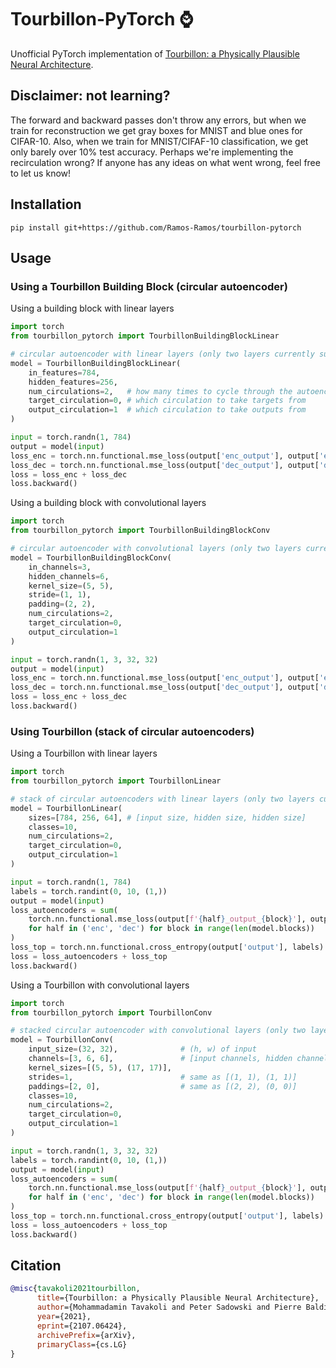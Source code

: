 # Tourbillon-PyTorch ⌚

Unofficial PyTorch implementation of [Tourbillon: a Physically Plausible Neural Architecture](https://arxiv.org/abs/2107.06424).

## Disclaimer: not learning?

The forward and backward passes don't throw any errors, but when we train for reconstruction we get gray boxes for MNIST and blue ones for CIFAR-10. Also, when we train for MNIST/CIFAF-10 classification, we get only barely over 10% test accuracy. Perhaps we're implementing the recirculation wrong? If anyone has any ideas on what went wrong, feel free to let us know!

## Installation

```
pip install git+https://github.com/Ramos-Ramos/tourbillon-pytorch
```

## Usage

### Using a Tourbillon Building Block (circular autoencoder)

Using a building block with linear layers

```python
import torch
from tourbillon_pytorch import TourbillonBuildingBlockLinear

# circular autoencoder with linear layers (only two layers currently supported)
model = TourbillonBuildingBlockLinear(
    in_features=784,
    hidden_features=256,
    num_circulations=2,   # how many times to cycle through the autoencoder
    target_circulation=0, # which circulation to take targets from
    output_circulation=1  # which circulation to take outputs from
)

input = torch.randn(1, 784)
output = model(input)
loss_enc = torch.nn.functional.mse_loss(output['enc_output'], output['enc_target'])
loss_dec = torch.nn.functional.mse_loss(output['dec_output'], output['dec_target'])
loss = loss_enc + loss_dec
loss.backward()
```

Using a building block with convolutional layers

```python
import torch
from tourbillon_pytorch import TourbillonBuildingBlockConv

# circular autoencoder with convolutional layers (only two layers currently supported)
model = TourbillonBuildingBlockConv(
    in_channels=3,
    hidden_channels=6,
    kernel_size=(5, 5),
    stride=(1, 1),
    padding=(2, 2),
    num_circulations=2,
    target_circulation=0,
    output_circulation=1
)

input = torch.randn(1, 3, 32, 32)
output = model(input)
loss_enc = torch.nn.functional.mse_loss(output['enc_output'], output['enc_target'])
loss_dec = torch.nn.functional.mse_loss(output['dec_output'], output['dec_target'])
loss = loss_enc + loss_dec
loss.backward()
```

### Using Tourbillon (stack of circular autoencoders)

Using a Tourbillon with linear layers

```python
import torch
from tourbillon_pytorch import TourbillonLinear

# stack of circular autoencoders with linear layers (only two layers currently supported)
model = TourbillonLinear(
    sizes=[784, 256, 64], # [input size, hidden size, hidden size]
    classes=10,
    num_circulations=2,
    target_circulation=0,
    output_circulation=1
)

input = torch.randn(1, 784)
labels = torch.randint(0, 10, (1,))
output = model(input)
loss_autoencoders = sum(
    torch.nn.functional.mse_loss(output[f'{half}_output_{block}'], output[f'{half}_target_{block}'])
    for half in ('enc', 'dec') for block in range(len(model.blocks))
)
loss_top = torch.nn.functional.cross_entropy(output['output'], labels)
loss = loss_autoencoders + loss_top
loss.backward()
```
Using a Tourbillon with convolutional layers

```python
import torch
from tourbillon_pytorch import TourbillonConv

# stacked circular autoencoder with convolutional layers (only two layers currently supported)
model = TourbillonConv(
    input_size=(32, 32),              # (h, w) of input
    channels=[3, 6, 6],               # [input channels, hidden channels, hidden channels]
    kernel_sizes=[(5, 5), (17, 17)],
    strides=1,                        # same as [(1, 1), (1, 1)]
    paddings=[2, 0],                  # same as [(2, 2), (0, 0)]
    classes=10,
    num_circulations=2,
    target_circulation=0,
    output_circulation=1
)

input = torch.randn(1, 3, 32, 32)
labels = torch.randint(0, 10, (1,))
output = model(input)
loss_autoencoders = sum(
    torch.nn.functional.mse_loss(output[f'{half}_output_{block}'], output[f'{half}_target_{block}'])
    for half in ('enc', 'dec') for block in range(len(model.blocks))
)
loss_top = torch.nn.functional.cross_entropy(output['output'], labels)
loss = loss_autoencoders + loss_top
loss.backward()
```

## Citation
```bibtex
@misc{tavakoli2021tourbillon,
      title={Tourbillon: a Physically Plausible Neural Architecture}, 
      author={Mohammadamin Tavakoli and Peter Sadowski and Pierre Baldi},
      year={2021},
      eprint={2107.06424},
      archivePrefix={arXiv},
      primaryClass={cs.LG}
}
```

